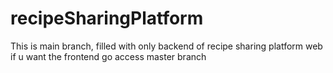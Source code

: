 ﻿# recipeSharingPlatform

This is main branch, filled with only backend of recipe sharing platform web
if u want the frontend go access master branch
